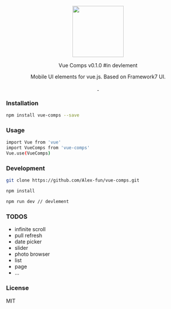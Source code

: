 <p align="center">
  <a href="https://hejx.herokuapp.com/preview">
    <img src="https://hejx.herokuapp.com/preview/img/hugo.jpg" width="140">
  </a>
</p>
<p align="center">Vue Comps v0.1.0 #in devlement</p>
<p align="center">Mobile UI elements for vue.js. Based on Framework7 UI.</p>
<p align="center">
<a href="https://www.npmjs.com/package/vue-comps">
  <img src="https://img.shields.io/npm/v/vue-comps.svg?style=flat-square" alt="">
</a>
<a href="https://www.npmjs.com/package/vue-comps">
  <img src="https://img.shields.io/npm/l/express.svg?maxAge=2592000" alt="">
</a>
</p>

### Installation

```bash
npm install vue-comps --save
```

### Usage

```bash
import Vue from 'vue'
import VueComps from 'vue-comps'
Vue.use(VueComps)
```

### Development

```bash
git clone https://github.com/Alex-fun/vue-comps.git

npm install

npm run dev // devlement

```

### TODOS

* infinite scroll
* pull refresh
* date picker
* slider
* photo browser
* list
* page
* ...

### License
MIT
